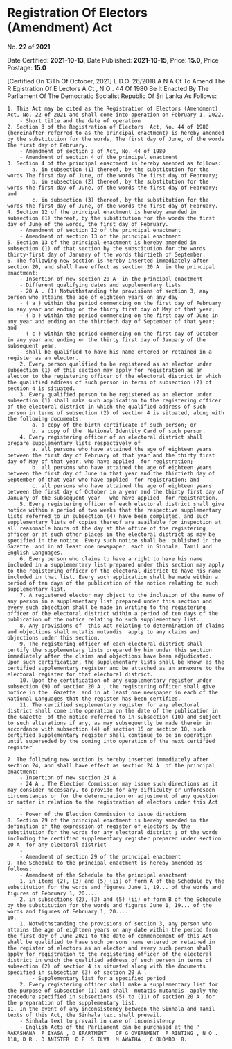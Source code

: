 # Registration Of Electors (Amendment) Act

No. **22** of **2021**

Date Certified: **2021-10-13**, Date Published: **2021-10-15**, Price: **15.0**, Price Postage: **15.0**

[Certified On 13Th Of October, 2021]
L.D.O. 26/2018
A N  A Ct   To   Amend   The  R Egistration   Of  E Lectors A Ct , N O . 44  Of  1980
Be It Enacted By The Parliament Of The Democratic Socialist Republic Of Sri Lanka As Follows:

    1. This Act may be cited as the Registration of Electors (Amendment) Act, No. 22 of 2021 and shall come into operation on February 1, 2022.
        - Short title and the date of operation
    2. Section 3 of the Registration of Electors  Act, No. 44 of 1980 (hereinafter referred to as the principal enactment) is hereby amended by the substitution for the words, The first day of June, of the words The first day of February.
        - Amendment of section 3 of Act, No. 44 of 1980
        - Amendment of section 4 of the principal enactment
    3. Section 4 of the principal enactment is hereby amended as follows:
            a. in subsection (1) thereof, by the substitution for the words The first day of June, of the words The first day of February;
            b. in subsection (2) thereof, by the substitution for the words the first day of June, of the words the first day of February; and
            c. in subsection (3) thereof, by the substitution for the words the first day of June, of the words the first day of February.
    4. Section 12 of the principal enactment is hereby amended in subsection (1) thereof, by the substitution for the words the first day of June of the words, the first day of February.
        - Amendment of section 12 of the principal enactment
        - Amendment of section 13 of the principal enactment
    5. Section 13 of the principal enactment is hereby amended in subsection (1) of that section by the substitution for the words thirty-first day of January of the words thirtieth of September.
    6. The following new section is hereby inserted immediately after section 20, and shall have effect as section 20 A  in the principal enactment:
        - Insertion of new section 20 A  in the principal enactment
        - Different qualifying dates and supplementary lists
        - 20 A . (1) Notwithstanding the provisions of section 3, any person who attains the age of eighteen years on any day
        - ( a ) within the period commencing on the first day of February in any year and ending on the thirty first day of May of that year;
        - ( b ) within the period commencing on the first day of June in any year and ending on the thirtieth day of September of that year; and
        - ( c ) within the period commencing on the first day of October in any year and ending on the thirty first day of January of the subsequent year,
        - shall be qualified to have his name entered or retained in a register as an elector.
        2. Every person qualified to be registered as an elector under subsection (1) of this section may apply for registration as an elector to the registering officer of the electoral district in which the qualified address of such person in terms of subsection (2) of section 4 is situated.
        3. Every qualified person to be registered as an elector under  subsection (1) shall make such application to the registering officer of the electoral district in which the qualified address of such person in terms of subsection (2) of section 4 is situated, along with the following documents:
            a. a copy of the birth certificate of such person; or
            b. a copy of the  National Identity Card of such person.
        4. Every registering officer of an electoral district shall prepare supplementary lists respectively of
            a. all persons who have attained the age of eighteen years between the first day of February of that year and the thirty first day of May of that year, who have applied  for registration;
            b. all persons who have attained the age of eighteen years between the first day of June in that year and the thirtieth day of September of that year who have applied  for registration; and
            c. all persons who have attained the age of eighteen years between the first day of October in a year and the thirty first day of January of the subsequent year   who have applied  for registration.
        5. Every registering officer of each electoral district shall give notice within a period of two weeks that the respective supplementary lists referred to in subsection (4) have been completed, and such supplementary lists of copies thereof are available for inspection at all reasonable hours of the day at the office of the registering officer or at such other places in the electoral district as may be specified in the notice. Every such notice shall be  published in the  Gazette  and in at least one newspaper  each in Sinhala, Tamil and English Languages.
        6. Every person who claims to have a right to have his name included in a supplementary list prepared under this section may apply to the registering officer of the electoral district to have his name included in that list. Every such application shall be made within a period of ten days of the publication of the notice relating to such supplementary list.
        7. A registered elector may object to the inclusion of the name of any person in a supplementary list prepared under this section and every such objection shall be made in writing to the registering officer of the electoral district within a period of ten days of the publication of the notice relating to such supplementary list.
        8. Any provisions of  this Act relating to determination of claims  and objections shall mutatis mutandis  apply to any claims and objections under this section.
        9. The registering officer of each electoral district shall certify the supplementary lists prepared by him under this section immediately after the claims and objections have been adjudicated. Upon such certification, the supplementary lists shall be known as the certified supplementary register and be attached as an annexure to the electoral register for that electoral district.
        10. Upon the certification of any supplementary register under subsection (9) of section 20 A , the registering officer shall give notice in the  Gazette  and in at least one newspaper in each of the National Languages that the register has been certified.
        11. The certified supplementary register for any electoral district shall come into operation on the date of the publication in the Gazette  of the notice referred to in subsection (10) and subject to such alterations if any, as may subsequently be made therein in accordance with subsection (4) of section 15 or section 18, such certified supplementary register shall continue to be in operation until superseded by the coming into operation of the next certified register
            - 
    7. The following new section is hereby inserted immediately after section 24, and shall have effect as section 24 A  of the principal enactment:
        - Insertion of new section 24 A
        - 24 A . The Election Commission may issue such directions as it may consider necessary, to provide for any difficulty or unforeseen circumstances or for the determination or adjustment of any question or matter in relation to the registration of electors under this Act
        - 
        - Power of the Election Commission to issue directions
    8. Section 29 of the principal enactment is hereby amended in the definition of the expression of register of electors by the substitution for the words for any electoral district ; of the words including the certified supplementary register prepared under section 20 A  for any electoral district
        - 
        - Amendment of section 29 of the principal enactment
    9. The Schedule to the principal enactment is hereby amended as follows:
        - Amendment of the Schedule to the principal enactment
        1. in items (2), (3) and (5) (ii) of form A of the Schedule by the substitution for the words and figures June 1, 19... of the words and figures of February 1, 20....
        2. in subsections (2), (3) and (5) (ii) of form B of the Schedule by the substitution for the words and figures June 1, 19... of the words and figures of February 1, 20....
    10. 
        1. Notwithstanding the provisions of section 3, any person who attains the age of eighteen years on any date within the period from the first day of June 2021 to the date of commencement of this Act shall be qualified to have such persons name entered or retained in the register of electors as an elector and every such person shall apply for registration to the registering officer of the electoral district in which the qualified address of such person in terms of subsection (2) of section 4 is situated along with the documents specified in subsection (3) of section 20 A .
            - Supplementary list for a specified period
        2. Every registering officer shall make a supplementary list for the purpose of subsection (1) and shall  mutatis mutandis  apply the procedure specified in subsections (5) to (11) of section 20 A  for the preparation of the supplementary list.
    11. In the event of any inconsistency between the Sinhala and Tamil texts of this Act, the Sinhala text shall prevail.
        - Sinhala text to prevail in case of inconsistency
        - English Acts of the Parliament can be purchased at the P RAKASHANA  P IYASA , D EPARTMENT   OF G OVERNMENT  P RINTING , N O . 118, D R . D ANISTER  D E  S ILVA  M AWATHA , C OLOMBO  8.
